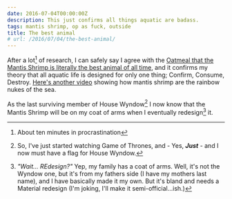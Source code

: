 ```yaml
---
date: 2016-07-04T00:00:00Z
description: This just confirms all things aquatic are badass.
tags: mantis shrimp, op as fuck, outside
title: The best animal
# url: /2016/07/04/the-best-animal/
---
```


After a lot[^1] of research, I can safely say I agree with the [Oatmeal that the Mantis Shrimp is literally the best animal of all time](http://theoatmeal.com/comics/mantis_shrimp), and it confirms my theory that all aquatic life is designed for only one thing; Confirm, Consume, Destroy. [Here's another video](https://www.youtube.com/watch?v=F5FEj9U-CJM) showing how mantis shrimp are the rainbow nukes of the sea.

As the last surviving member of House Wyndow[^2] I now know that the Mantis Shrimp will be on my coat of arms when I eventually redesign[^3] it.



[^1]: About ten minutes in procrastination 

[^2]: So, I've just started watching Game of Thrones, and - Yes, ***Just*** - and I now must have a flag for House Wyndow.

[^3]: *"Wait... REdesign?"* Yep, my family has a coat of arms. Well, it's not the Wyndow one, but it's from my fathers side (I have my mothers last name), and I have basically made it my own. But it's bland and needs a Material redesign (I'm joking, I'll make it semi-official...ish.)